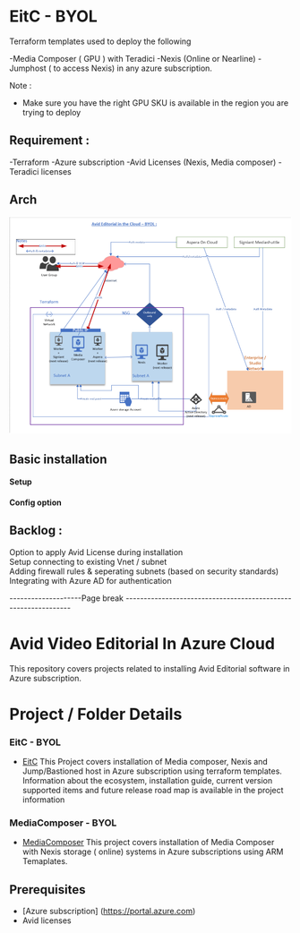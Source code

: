 
# EitC - BYOL 

Terraform templates used to deploy the following 

-Media Composer ( GPU ) with Teradici
-Nexis (Online or Nearline)
-Jumphost ( to access Nexis)
in any azure subscription. 

Note : 
* Make sure you have the right GPU SKU is available in the region you are trying to deploy

## Requirement : 

-Terraform 
-Azure subscription 
-Avid Licenses (Nexis, Media composer)
-Teradici licenses 

## Arch
![current + Next Version](./Arch.png)



## Basic installation 

#### Setup 

#### Config option

## Backlog : 
Option to apply Avid License during installation   
Setup connecting to existing Vnet / subnet  
Adding firewall rules & seperating subnets (based on security standards)  
Integrating with Azure AD for authentication  







--------------------Page break ---------------------------------------------------------------

# Avid Video Editorial In Azure Cloud

This repository covers projects related to installing Avid Editorial software in Azure subscription. 

# Project  / Folder Details 

### EitC - BYOL 
- [EitC](https://github.com/Azure/VideoEditorialInTheCloud/tree/master/EITC-BYOL) 
This Project covers installation of Media composer, Nexis and  Jump/Bastioned host in Azure subscription using terraform templates. 
Information about the ecosystem, installation guide, current version supported items and future release road map is available in the project information


### MediaComposer - BYOL 
- [MediaComposer](https://github.com/Azure/VideoEditorialInTheCloud/tree/master/EITC-BYOL) 
This project covers installation of Media Composer with Nexis storage ( online) systems in Azure subscriptions using ARM Temaplates. 
 

## Prerequisites  
- [Azure subscription] (https://portal.azure.com)
-   Avid licenses  
